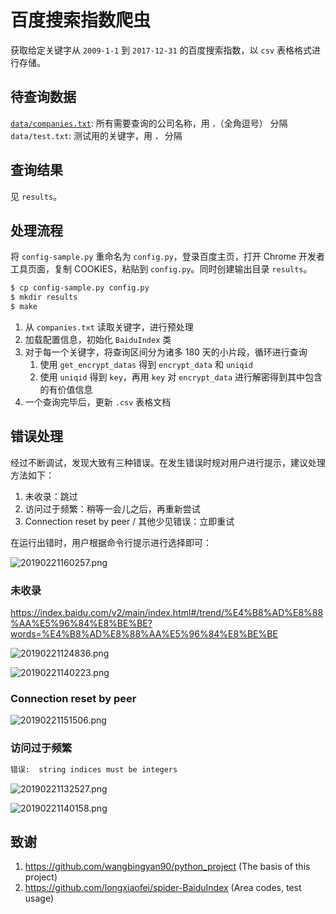 # 百度搜索指数爬虫

获取给定关键字从 `2009-1-1` 到 `2017-12-31` 的百度搜索指数，以 `csv` 表格格式进行存储。

## 待查询数据

[`data/companies.txt`](data/companies.txt): 所有需要查询的公司名称，用 `，`（全角逗号） 分隔
`data/test.txt`: 测试用的关键字，用 `，` 分隔

## 查询结果

见 `results`。

## 处理流程

将 `config-sample.py` 重命名为 `config.py`，登录百度主页，打开 Chrome 开发者工具页面，复制 COOKIES，粘贴到 `config.py`。同时创建输出目录 `results`。

```bash
$ cp config-sample.py config.py 
$ mkdir results
$ make
```

1. 从 `companies.txt` 读取关键字，进行预处理
2. 加载配置信息，初始化 `BaiduIndex` 类
3. 对于每一个关键字，将查询区间分为诸多 180 天的小片段，循环进行查询
   1. 使用 `get_encrypt_datas` 得到 `encrypt_data` 和 `uniqid`
   2. 使用 `uniqid` 得到 `key`，再用 `key` 对 `encrypt_data` 进行解密得到其中包含的有价值信息
4. 一个查询完毕后，更新 `.csv` 表格文档

## 错误处理

经过不断调试，发现大致有三种错误。在发生错误时规对用户进行提示，建议处理方法如下：

1. 未收录：跳过
2. 访问过于频繁：稍等一会儿之后，再重新尝试
3. Connection reset by peer / 其他少见错误：立即重试

在运行出错时，用户根据命令行提示进行选择即可：

![20190221160257.png](https://i.loli.net/2019/02/21/5c6e5b3297bbd.png)

### 未收录

https://index.baidu.com/v2/main/index.html#/trend/%E4%B8%AD%E8%88%AA%E5%96%84%E8%BE%BE?words=%E4%B8%AD%E8%88%AA%E5%96%84%E8%BE%BE

![20190221124836.png](https://i.loli.net/2019/02/21/5c6e2da60281c.png)

![20190221140223.png](https://i.loli.net/2019/02/21/5c6e3ef076ee2.png)

### Connection reset by peer

![20190221151506.png](https://i.loli.net/2019/02/21/5c6e4ffb9285f.png)

### 访问过于频繁

```txt
错误:  string indices must be integers
```

![20190221132527.png](https://i.loli.net/2019/02/21/5c6e36493943e.png)

![20190221140158.png](https://i.loli.net/2019/02/21/5c6e3ed79e82f.png)

## 致谢

1. https://github.com/wangbingyan90/python_project (The basis of this project)
2. https://github.com/longxiaofei/spider-BaiduIndex (Area codes, test usage)